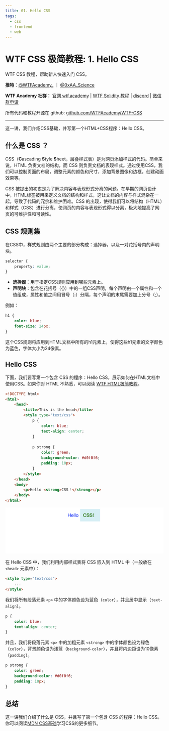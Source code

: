 ```yaml
---
title: 01. Hello CSS
tags:
  - css
  - frontend
  - web
---
```

# WTF CSS 极简教程: 1. Hello CSS

WTF CSS 教程，帮助新人快速入门 CSS。

**推特**：[@WTFAcademy_](https://twitter.com/WTFAcademy_) ｜ [@0xAA_Science](https://twitter.com/0xAA_Science)

**WTF Academy 社群：** [官网 wtf.academy](https://wtf.academy) | [WTF Solidity 教程](https://github.com/AmazingAng/WTFSolidity) | [discord](https://discord.gg/5akcruXrsk) | [微信群申请](https://docs.google.com/forms/d/e/1FAIpQLSe4KGT8Sh6sJ7hedQRuIYirOoZK_85miz3dw7vA1-YjodgJ-A/viewform?usp=sf_link)

所有代码和教程开源在 github: [github.com/WTFAcademy/WTF-CSS](https://github.com/WTFAcademy/WTF-CSS)

---

这一讲，我们介绍CSS基础，并写第一个HTML+CSS程序：Hello CSS。

## 什么是 CSS ？

CSS（**C**ascading **S**tyle **S**heet，层叠样式表）是为网页添加样式的代码。简单来说，HTML 负责文档的结构，而 CSS 则负责文档的表现样式。通过使用CSS，我们可以控制页面的布局，调整元素的颜色和尺寸，添加背景图像和边框，创建动画效果等。

CSS 被提出的初衷是为了解决内容与表现形式分离的问题。在早期的网页设计中，HTML标签被用来定义文档的结构和样式，这让文档的内容与样式混杂在一起，导致了代码的冗余和维护困难。CSS 的出现，使得我们可以将结构（HTML）和样式（CSS）进行分离，使网页的内容与表现形式得以分离，极大地提高了网页的可维护性和可读性。

## CSS 规则集

在CSS中，样式规则由两个主要的部分构成：选择器，以及一对花括号内的声明块。

```css
selector {
    property: value;
}
```

- **选择器**：用于指定CSS规则应用到哪些元素上。
- **声明块**：包含在花括号（{}）中的一组CSS声明，每个声明由一个属性和一个值组成，属性和值之间用冒号（:）分隔，每个声明的末尾需要加上分号（;）。

例如：

```css
h1 {
    color: blue;
    font-size: 24px;
}
```

这个CSS规则将应用到HTML文档中所有的h1元素上，使得这些h1元素的文字颜色为蓝色，字体大小为24像素。

## Hello CSS

下面，我们要写第一个包含 CSS 的程序：Hello CSS，展示如何在HTML文档中使用CSS。如果你对 HTML 不熟悉，可以阅读 [WTF HTML极简教程](https://github.com/WTFAcademy/WTF-HTML)。

```html
<!DOCTYPE html>
<html>    
    <head>
        <title>This is the head</title>
        <style type="text/css">
            p {
                color: blue;
                text-align: center;
            }
    
            p strong {
                color: green;
                background-color: #d0f0f6;
                padding: 10px;
            }
        </style>    
    </head>
    <body>
        <p>Hello <strong>CSS！</strong></p>
    </body>
</html>
```

![Hello CSS](./img/1-2.png)

在 Hello CSS 中，我们利用内部样式表将 CSS 嵌入到 HTML 中（一般放在 `<head>` 元素中）：

```html
<style type="text/css">
    ...
</style>
```

我们将所有段落元素 `<p>` 中的字体颜色设为蓝色（`color`），并且居中显示（`text-align`）。

```css
p {
    color: blue;
    text-align: center;
}
```

并且，我们将段落元素 `<p>` 中的加粗元素 `<strong>` 中的字体颜色设为绿色（`color`），背景颜色设为浅蓝（`background-color`），并且将内边距设为10像素（`padding`）。

```css
p strong {
    color: green;
    background-color: #d0f0f6;
    padding: 10px;
}
```

## 总结

这一讲我们介绍了什么是 CSS，并且写了第一个包含 CSS 的程序：Hello CSS。你可以阅读[MDN CSS基础](https://developer.mozilla.org/zh-CN/docs/Learn/CSS)学习CSS的更多细节。